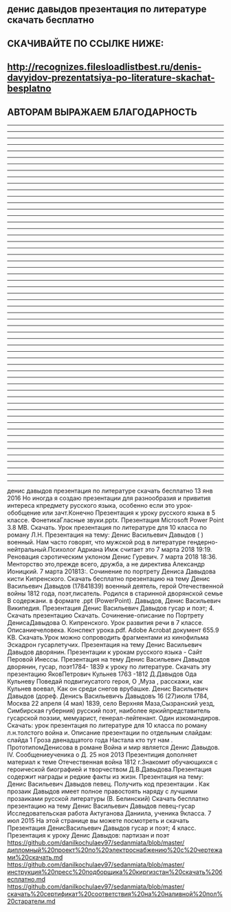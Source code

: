 денис давыдов презентация по литературе скачать бесплатно
--------------------------------------------------
СКАЧИВАЙТЕ ПО ССЫЛКЕ НИЖЕ:
--------------------------------------------------
http://recognizes.filesloadlistbest.ru/denis-davyidov-prezentatsiya-po-literature-skachat-besplatno
--------------------------------------------------
АВТОРАМ ВЫРАЖАЕМ БЛАГОДАРНОСТЬ
--------------------------------------------------
--------------------------------------------------
--------------------------------------------------
--------------------------------------------------
--------------------------------------------------
--------------------------------------------------
--------------------------------------------------
--------------------------------------------------
--------------------------------------------------
--------------------------------------------------
--------------------------------------------------
--------------------------------------------------
--------------------------------------------------
--------------------------------------------------
--------------------------------------------------
--------------------------------------------------
--------------------------------------------------
--------------------------------------------------
--------------------------------------------------
--------------------------------------------------
--------------------------------------------------
--------------------------------------------------
--------------------------------------------------
--------------------------------------------------
--------------------------------------------------
--------------------------------------------------
--------------------------------------------------
--------------------------------------------------
--------------------------------------------------
--------------------------------------------------
--------------------------------------------------
--------------------------------------------------
--------------------------------------------------
--------------------------------------------------
--------------------------------------------------
--------------------------------------------------
--------------------------------------------------
--------------------------------------------------
--------------------------------------------------
--------------------------------------------------
--------------------------------------------------
--------------------------------------------------
--------------------------------------------------
--------------------------------------------------
--------------------------------------------------
--------------------------------------------------
--------------------------------------------------
--------------------------------------------------
--------------------------------------------------
--------------------------------------------------
--------------------------------------------------
--------------------------------------------------
--------------------------------------------------
--------------------------------------------------
--------------------------------------------------
--------------------------------------------------
--------------------------------------------------
денис давыдов презентация по литературе скачать бесплатно 13 янв 2016  Но иногда я создаю презентации для разнообразия и привития интереса кпредмету русского языка, особенно если это урок-обобщение или зачт.Конечно  Презентация к уроку русского языка в 5 классе. ФонетикаГласные звуки.pptx. Презентация Microsoft Power Point 3.8 MB. Скачать. Урок  презентация по литературе для 10 класса по роману Л.Н. Презентация на тему: Денис Васильевич Давыдов ( ) военный. Нам часто говорят, что мужской род в литературе  гендерно-нейтральный.Психолог Адриана Имж считает это  7 марта 2018 19:19. Реновация сэротическим уклоном  Денис Гуревич. 7 марта 2018 18:36. Менторство  это,прежде всего, дружба, а не директива  Александр Ионицкий. 7 марта 201813:. Сочинение по портрету Дениса Давыдова кисти Кипренского. Скачать бесплатно презентацию на тему Денис Васильевич Давыдов (17841839) военный деятель, герой Отечественной войны 1812 года, поэт,писатель. Родился в старинной дворянской семье В содержани. в формате .ppt (PowerPoint). Давыдов, Денис Васильевич  Википедия. Презентация Денис Васильевич Давыдов  гусар и поэт; 4. Скачать презентацию  Скачать. Сочинение-описание по Портрету ДенисаДавыдова О. Кипренского. Урок развития речи в 7 классе. Описаниечеловека. Конспект урока.pdf. Adobe Acrobat документ 655.9 KB. Скачать.Урок можно сопроводить фрагментами из кинофильма Эскадрон гусарлетучих.
Презентация на тему Денис Васильевич Давыдов  дворянин. Презентации к урокам русского языка - Сайт Перовой Инессы. Презентация на тему Денис Васильевич Давыдов  дворянин, гусар, поэт1784- 1839 к уроку по литературе.  Скачать эту презентацию  ЯковПетрович Кульнев 1763 -1812 Д.Давыдов Ода Кульневу Поведай подвигиусатого героя, О ,Муза , расскажи, как Кульнев воевал, Как он среди снегов врубашке. Денис Васильевич Давыдов (дореф. Денисъ Васильевичъ Давыдовъ 16 (27)июля 1784, Москва  22 апреля (4 мая) 1839, село Верхняя Маза,Сызранский уезд, Симбирская губерния)  русский поэт, наиболее яркийпредставитель гусарской поэзии, мемуарист, генерал-лейтенант. Один изкомандиров. Скачать: урок  презентация по литературе для 10 класса по роману л.н.толстого война и.  Описание презентации по отдельным слайдам: слайда 1 Гроза двенадцатого года Настала  кто тут нам . ПрототипомДенисова в романе Война и мир является Денис Давыдов. IV. Сообщениеученика о Д. 25 ноя 2013  Презентиция дополняет материал к теме Отечественная война 1812 г.Знакомит обучающихся с героической биографией и творчеством Д.В.Давыдова.Презентация содержит награды и редкие факты из жизн. Презентация на тему: Денис Васильевич Давыдов  певец. Получить код презентации . Как прозаик Давыдов имеет полное правостоять наряду с лучшими прозаиками русской литературы (В. Белинский) Скачать бесплатно презентацию на тему Денис Васильевич Давыдов  певец-гусар Исследовательская работа Актуганова Даниила, ученика 9класса. 7 июл 2015  На этой странице вы можете посмотреть и скачать Презентация ДенисВасильевич Давыдов  гусар и поэт; 4 класс.
Презентация к уроку Денис Давыдов: партизан и поэт
https://github.com/danilkochulaev97/sedanmiata/blob/master/дипломный%20проект%20по%20электроснабжению%20с%20чертежами%20скачать.md
https://github.com/danilkochulaev97/sedanmiata/blob/master/инструкция%20пресс%20подборщика%20киргизстан%20скачать%20бесплатно.md
https://github.com/danilkochulaev97/sedanmiata/blob/master/скачать%20сертификат%20соответствия%20на%20наливной%20пол%20старатели.md
